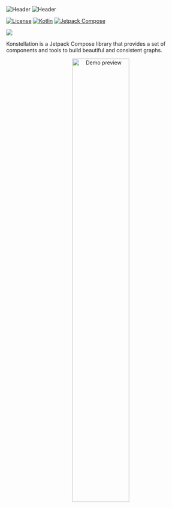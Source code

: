 ![Header](https://user-images.githubusercontent.com/22205373/198927737-e8d7aadf-713f-41c2-a90c-c62b9c24bae8.png#gh-light-mode-only)
![Header](https://user-images.githubusercontent.com/22205373/198927777-d3c048e6-ab3a-43dd-b69d-bd593e1db058.png#gh-dark-mode-only)

[![License](https://img.shields.io/badge/License-GNU%20v3.0-white.svg)](LICENSE)
[![Kotlin](https://img.shields.io/badge/Kotlin-1.8.20-blue.svg?logo=kotlin)](http://kotlinlang.org)
[![Jetpack Compose](https://img.shields.io/badge/Jetpack%20Compose-1.4.1-blue.svg?logo=android)](https://developer.android.com/jetpack/compose)

[![](https://github.com/gabrieldrn/Konstellation/workflows/CI%20|%20library%20%26%20demo%20app/badge.svg?branch=develop)]()

Konstellation is a Jetpack Compose library that provides a set of components and tools to build
beautiful and consistent graphs.

<p align="center">
  <picture>
    <source media="(prefers-color-scheme: dark)" srcset="https://user-images.githubusercontent.com/22205373/231069684-b971fbc8-b179-4af9-96e9-14058127f90d.png">
    <source media="(prefers-color-scheme: light)" srcset="https://user-images.githubusercontent.com/22205373/231069733-2176deca-d537-4e79-8195-1cc26b3c9fbc.png">
    <img alt="Demo preview" src="https://user-images.githubusercontent.com/22205373/200699663-3e5a6a26-2cb5-4afb-8724-fb9a3b2bc9b5.png" width="55%">
  </picture>
</p>
